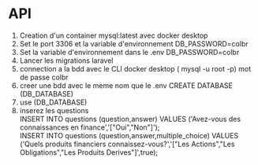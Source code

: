 # API

1. Creation d'un container mysql:latest avec docker desktop
2. Set le port 3306 et la variable d'environnement DB_PASSWORD=colbr
3. Set la variable d'environnement dans le .env DB_PASSWORD=colbr
4. Lancer les migrations laravel
5. connection a la bdd avec le CLI docker desktop ( mysql -u root -p) mot de passe colbr
6. creer une bdd avec le meme nom que le .env CREATE DATABASE (DB_DATABASE)
7.  use (DB_DATABASE)
8. inserez les questions  
INSERT INTO questions (question,answer) VALUES ('Avez-vous des connaissances en finance','["Oui","Non"]');  
INSERT INTO questions (question,answer,multiple_choice) VALUES ('Quels produits financiers connaissez-vous?','["Les Actions","Les Obligations","Les Produits Derives"]',true); 
